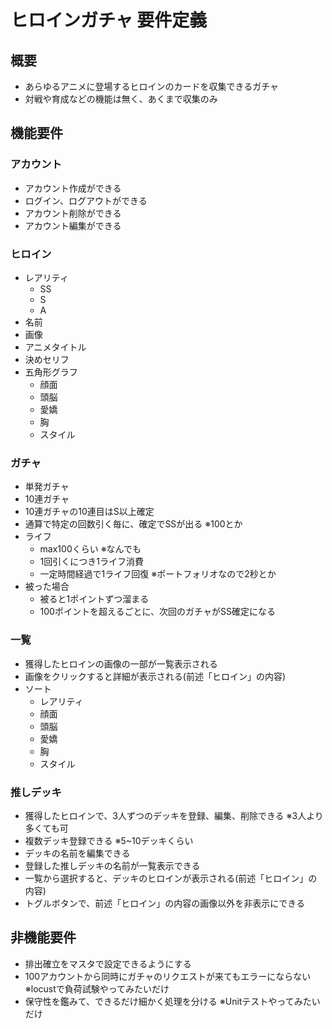 # ヒロインガチャ 要件定義

## 概要

* あらゆるアニメに登場するヒロインのカードを収集できるガチャ
* 対戦や育成などの機能は無く、あくまで収集のみ

## 機能要件

### アカウント

* アカウント作成ができる
* ログイン、ログアウトができる
* アカウント削除ができる
* アカウント編集ができる

### ヒロイン

* レアリティ
  * SS
  * S
  * A
* 名前
* 画像
* アニメタイトル
* 決めセリフ
* 五角形グラフ
  * 顔面
  * 頭脳
  * 愛嬌
  * 胸
  * スタイル

### ガチャ

* 単発ガチャ
* 10連ガチャ
* 10連ガチャの10連目はS以上確定
* 通算で特定の回数引く毎に、確定でSSが出る ※100とか
* ライフ
  * max100くらい ※なんでも
  * 1回引くにつき1ライフ消費
  * 一定時間経過で1ライフ回復 ※ポートフォリオなので2秒とか
* 被った場合
  * 被ると1ポイントずつ溜まる
  * 100ポイントを超えるごとに、次回のガチャがSS確定になる

### 一覧

* 獲得したヒロインの画像の一部が一覧表示される
* 画像をクリックすると詳細が表示される(前述「ヒロイン」の内容)
* ソート
  * レアリティ
  * 顔面
  * 頭脳
  * 愛嬌
  * 胸
  * スタイル

### 推しデッキ

* 獲得したヒロインで、3人ずつのデッキを登録、編集、削除できる ※3人より多くても可
* 複数デッキ登録できる ※5~10デッキくらい
* デッキの名前を編集できる
* 登録した推しデッキの名前が一覧表示できる
* 一覧から選択すると、デッキのヒロインが表示される(前述「ヒロイン」の内容)
* トグルボタンで、前述「ヒロイン」の内容の画像以外を非表示にできる

## 非機能要件

* 排出確立をマスタで設定できるようにする
* 100アカウントから同時にガチャのリクエストが来てもエラーにならない ※locustで負荷試験やってみたいだけ
* 保守性を鑑みて、できるだけ細かく処理を分ける ※Unitテストやってみたいだけ